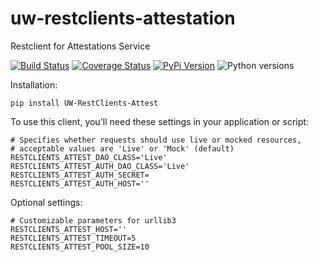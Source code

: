 # uw-restclients-attestation
Restclient for Attestations Service

[![Build Status](https://github.com/uw-it-aca/uw-restclients-attest/workflows/tests/badge.svg?branch=main)](https://github.com/uw-it-aca/uw-restclients-attest/actions)
[![Coverage Status](https://coveralls.io/repos/github/uw-it-aca/uw-restclients-attest/badge.svg?branch=main)](https://coveralls.io/github/uw-it-aca/uw-restclients-attest?branch=main)
[![PyPi Version](https://img.shields.io/pypi/v/uw-restclients-attest.svg)](https://pypi.python.org/pypi/uw-restclients-attest)
![Python versions](https://img.shields.io/pypi/pyversions/uw-restclients-attest.svg)

Installation:

    pip install UW-RestClients-Attest

To use this client, you'll need these settings in your application or script:

    # Specifies whether requests should use live or mocked resources,
    # acceptable values are 'Live' or 'Mock' (default)
    RESTCLIENTS_ATTEST_DAO_CLASS='Live'
    RESTCLIENTS_ATTEST_AUTH_DAO_CLASS='Live'
    RESTCLIENTS_ATTEST_AUTH_SECRET=
    RESTCLIENTS_ATTEST_AUTH_HOST=''

Optional settings:

    # Customizable parameters for urllib3
    RESTCLIENTS_ATTEST_HOST=''
    RESTCLIENTS_ATTEST_TIMEOUT=5
    RESTCLIENTS_ATTEST_POOL_SIZE=10

